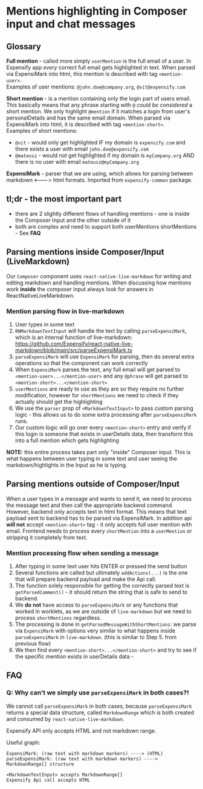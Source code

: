 # Mentions highlighting in Composer input and chat messages

## Glossary
**Full mention** - called more simply `userMention` is the full email of a user. In Expensify app _every_ correct full email gets highlighted in text.
When parsed via ExpensiMark into html, this mention is described with tag `<mention-user>`.  
Examples of user mentions: `@john.doe@company.org`, `@vit@expensify.com`

**Short mention** - is a mention containing only the login part of users email. This basically means that any phrase starting with `@` _could be considered_ a short mention. We only highlight `@mention` if it matches a login from user's personalDetails and has the same email domain.
When parsed via ExpensiMark into html, it is described with tag `<mention-short>`.  
Examples of short mentions:
 - `@vit` - would only get highlighted IF my domain is `expensify.com` and there exists a user with email `john.doe@expensify.com`
 - `@mateusz` - would not get highlighted if my domain is `myCompany.org` AND there is no user with email `mateusz@myCompany.org`

**ExpensiMark** - parser that we are using, which allows for parsing between markdown <---> html formats. Imported from `expensify-common` package.

## tl;dr - the most important part
 - there are 2 slightly different flows of handling mentions - one is inside the Composer Input and the other outside of it
 - both are complex and need to support both userMentions shortMentions - See **FAQ**

## Parsing mentions inside Composer/Input (LiveMarkdown)
Our `Composer` component uses `react-native-live-markdown` for writing and editing markdown and handling mentions. When discussing how mentions work **inside** the composer input always look for answers in ReactNativeLiveMarkdown.

### Mention parsing flow in live-markdown
1. User types in some text
2. `RNMarkdownTextInput` will handle the text by calling `parseExpensiMark`, which is an internal function of live-markdown: https://github.com/Expensify/react-native-live-markdown/blob/main/src/parseExpensiMark.ts
3. `parseExpensiMark` will use `ExpensiMark` for parsing, then do several extra operations so that the component can work correctly
4. When `ExpensiMark` parses the text, any full email will get parsed to `<mention-user>...</mention-user>` and any `@phrase` will get parsed to `<mention-short>...</mention-short>`
5. `userMentions` are ready to use as they are so they require no further modification, however for `shortMentions` we need to check if they actually should get the highlighting
5. We use the `parser` prop of `<MarkdownTextInput>` to pass custom parsing logic - this allows us to do some extra processing after `parseExpensiMark` runs.
6. Our custom logic will go over every `<mention-short>` entry and verify if this login is someone that exists in userDetails data, then transform this into a full mention which gets highlighting

**NOTE:** this entire process takes part only "inside" Composer input. This is what happens between user typing in some text and user seeing the markdown/highlights in the Input as he is typing.

## Parsing mentions outside of Composer/Input
When a user types in a message and wants to send it, we need to process the message text and then call the appropriate backend command.
However, backend only accepts text in html format. This means that text payload sent to backend has to be parsed via ExpensiMark. In addition api **will not** accept `<mention-short>` tag - it only accepts full user mention with email. Frontend needs to process every `shortMention` into a `userMention` or stripping it completely from text. 

### Mention processing flow when sending a message
1. After typing in some text user hits ENTER or pressed the send button
2. Several functions are called but ultimately `addActions(...)` is the one that will prepare backend payload and make the Api call.
3. The function solely responsible for getting the correctly parsed text is `getParsedComment()` - it should return the string that is safe to send to backend.
4. We **do not** have access to `parseExpensiMark` or any functions that worked in worklets, as we are outside of `live-markdown` but we need to process `shortMentions` regardless.
5. The processing is done in `getParsedMessageWithShortMentions`: we parse via `ExpensiMark` with options very similar to what happens inside `parseExpensiMark` in `live-markdown`. (this is similar to Step 5. from previous flow)
6. We then find every `<mention-short>...</mention-short>` and try to see if the specific mention exists in userDetails data - 

## FAQ
### Q: Why can't we simply use `parseExpensiMark` in both cases?!
We cannot call `parseExpensiMark` in both cases, because `parseExpensiMark` returns a special data structure, called `MarkdownRange` which is both created and consumed by `react-native-live-markdown`.

Expensify API only accepts HTML and not markdown range.

Useful graph:
```
ExpensiMark: (raw text with markdown markers) ----> (HTML)
parseExpensiMark: (raw text with markdown markers) ----> MarkdownRange[] structure
```
```
<MarkdownTextInput> accepts MarkdownRange[]
Expensify Api call accepts HTML
```
